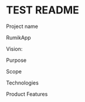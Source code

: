 

<H1> TEST README </H1>

Project name

RumikApp

Vision:


Purpose


Scope 


Technologies


Product Features
